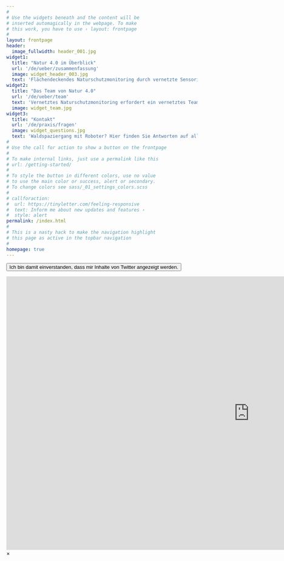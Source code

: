 ```yaml
---
#
# Use the widgets beneath and the content will be
# inserted automagically in the webpage. To make
# this work, you have to use › layout: frontpage
#
layout: frontpage
header:
  image_fullwidth: header_001.jpg
widget1:
  title: "Natur 4.0 im Überblick"
  url: '/de/ueber/zusammenfassung'
  image: widget_header_003.jpg
  text: 'Flächendeckendes Naturschutzmonitoring durch vernetzte Sensorik als Grundlage für einen nachhaltigen Artenschutz und die Sicherung von Ökosystemfunktionen.'
widget2:
  title: "Das Team von Natur 4.0"
  url: '/de/ueber/team'
  text: 'Vernetztes Naturschutzmonitoring erfordert ein vernetztes Team im Querschnittsverbund aus Wissenschaft, Praxis und Bildung.'
  image: widget_team.jpg
widget3:
  title: "Kontakt"
  url: '/de/praxis/fragen'
  image: widget_questions.jpg
  text: 'Waldspaziergang mit Roboter? Hier finden Sie Antworten auf allgemeine Fragen und Kontaktinformationen.'
#
# Use the call for action to show a button on the frontpage
#
# To make internal links, just use a permalink like this
# url: /getting-started/
#
# To style the button in different colors, use no value
# to use the main color or success, alert or secondary.
# To change colors see sass/_01_settings_colors.scss
#
# callforaction:
#  url: https://tinyletter.com/feeling-responsive
#  text: Inform me about new updates and features ›
#  style: alert
permalink: /index.html
#
# This is a nasty hack to make the navigation highlight
# this page as active in the topbar navigation
#
homepage: true
---
```


<p id="twitter-target"><button onclick="setShowTwitter()">Ich bin damit einverstanden, dass mir Inhalte von Twitter angezeigt werden.</button></p>

<script type="text/javascript">

function setShowTwitter() {
  docCookies.setItem("show-twitter", "true");
  showTwitter();
}

function showTwitter() {
  var tag_a = document.createElement("a");
  tag_a.className = "twitter-timeline";
  tag_a.href = "https://twitter.com/Nature40Lab?ref_src=twsrc%5Etfw";
  tag_a.innerHTML = "Tweets";
  var tag_script = document.createElement("script");
  tag_script.async = true;
  tag_script.src = "https://platform.twitter.com/widgets.js";
  tag_script.charset = "utf-8";

  tag_target = document.getElementById("twitter-target");
  tag_target.innerHTML = "";
  tag_target.appendChild(tag_a);
  tag_target.appendChild(tag_script);
}

function init() {
  var cooky = docCookies.getItem("show-twitter");
  if(cooky === 'true') {
    showTwitter();
  }
}

document.addEventListener('DOMContentLoaded', function() {init();}, false);

</script>



<div id="videoModal" class="reveal-modal large" data-reveal="">
  <div class="flex-video widescreen vimeo" style="display: block;">
    <iframe width="1280" height="720" src="https://www.youtube.com/embed/3b5zCFSmVvU" frameborder="0" allowfullscreen></iframe>
  </div>
  <a class="close-reveal-modal">&#215;</a>
</div>
